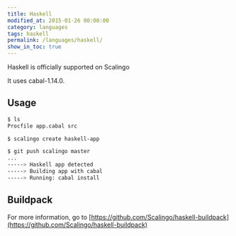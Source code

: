 ```yaml
---
title: Haskell
modified_at: 2015-01-26 00:00:00
category: languages
tags: haskell
permalink: /languages/haskell/
show_in_toc: true
---
```


Haskell is officially supported on Scalingo

It uses cabal-1.14.0.

## Usage

```bash
$ ls
Procfile app.cabal src

$ scalingo create haskell-app

$ git push scalingo master
...
-----> Haskell app detected
-----> Building app with cabal
-----> Running: cabal install
```

## Buildpack

For more information, go to [https://github.com/Scalingo/haskell-buildpack](https://github.com/Scalingo/haskell-buildpack)
